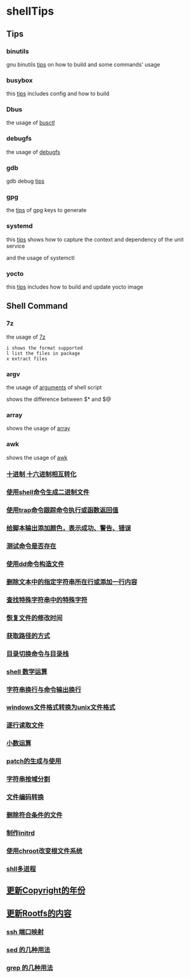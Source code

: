 # shellTips

## Tips
### binutils
gnu binutils [tips](binutils-tips.txt) on how to build and some commands' usage

### busybox
this [tips](busybox_tips.txt) includes config and how to build

### Dbus
the usage of [busctl](Dbus_tips.txt)

### debugfs
the usage of [debugfs](debugfsTips.txt)

### gdb
gdb debug [tips](gdb_tips.txt)

### gpg
the [tips](gpg_key_tips.txt) of gpg keys to generate

### systemd
this [tips](systemd_tips) shows how to capture the context and dependency of the unit service

and the usage of systemctl

### yocto
this [tips](yocto_tips.txt) includes how to build and update yocto image

## Shell Command
### 7z
the usage of [7z](7zCmd.sh)

    i shows the format supported
    l list the files in package
    x extract files

### argv
the usage of [arguments](argv.sh) of shell script

shows the difference between \$\* and \$\@

### array
shows the usage of [array](array.sh)

### awk
shows the usage of [awk](awkCmd.sh)

### [十进制 十六进制相互转化](hex2dec.sh)

### [使用shell命令生成二进制文件](trCmd.sh)

### [使用trap命令跟踪命令执行或函数返回值](trapCmd.sh)

### [给脚本输出添加颜色，表示成功、警告、错误](color.sh)

### [测试命令是否存在](cmd.sh)

### [使用dd命令构造文件](ddCmd.sh)

### [删除文本中的指定字符串所在行或添加一行内容](sedCmd.sh)

### [查找特殊字符串中的特殊字符](awkCmd.sh)

### [恢复文件的修改时间](restoreFileModifyTime.sh)

### [获取路径的方式](getPath.sh)

### [目录切换命令与目录栈](dirCmd.sh)

### [shell 数学运算](math.sh)

### [字符串换行与命令输出换行](newline.sh)

### [windows文件格式转换为unix文件格式](dos2unix.sh)

### [逐行读取文件](readline.sh)

### [小数运算](decimalCompute.sh)

### [patch的生成与使用](diffPatch.sh)

### [字符串按域分割](cutCmd.sh)

### [文件编码转换](iconvCmd.sh)

### [删除符合条件的文件](find_delete.sh)

### [制作initrd](mkinitrd.sh)

### [使用chroot改变根文件系统](chrootCmd.sh)

### [shll多进程](mul-process.sh)

## [更新Copyright的年份](updateCopyrightTime.sh)

## [更新Rootfs的内容](updateRootfs.sh)

### [ssh 端口映射](sshCmd.sh)

### [sed 的几种用法](sedCmd.sh)

### [grep 的几种用法](grepCmd.sh)

